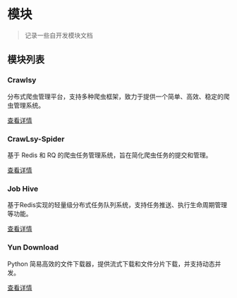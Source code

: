 # 模块

> 记录一些自开发模块文档

## 模块列表

### Crawlsy
分布式爬虫管理平台，支持多种爬虫框架，致力于提供一个简单、高效、稳定的爬虫管理系统。

[查看详情](crawlsy/index)

### CrawLsy-Spider
基于 Redis 和 RQ 的爬虫任务管理系统，旨在简化爬虫任务的提交和管理。

[查看详情](crawlsy-spider/index)

### Job Hive
基于Redis实现的轻量级分布式任务队列系统，支持任务推送、执行生命周期管理等功能。

[查看详情](job-hive/index)

### Yun Download
Python 简易高效的文件下载器，提供流式下载和文件分片下载，并支持动态并发。

[查看详情](yundownload/index)